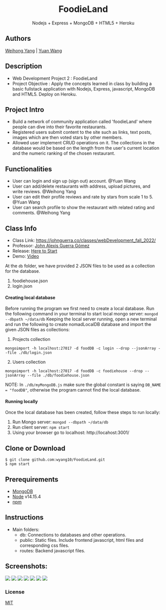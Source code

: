 
<h1 align="center">
FoodieLand
</h1>
<p align="center">
Nodejs + Express + MongoDB + HTML5 + Heroku
</p>

## Authors
[Weihong Yang](https://github.com/wyang10/foodieland) | [Yuan Wang](https://github.com/yuanwang) 

## Description
- Web Development Project 2 : FoodieLand
- Project Objective : Apply the concepts learned in class by building a basic fullstack application with Nodejs, Express, javascript, MongoDB and HTML5. Deploy on Heroku.

## Project Intro
- Build a network of community application called 'foodieLand' where people can dive into their favorite restaurants. 
- Registered users submit content to the site such as links, text posts, images which are then voted stars by other members. 
- Allowed user implement CRUD operations on it. The collections in the database would be based on the length from the user's current location and the numeric ranking of the chosen restaurant.

## Functionalities
- User can login and sign up (sign out) account. @Yuan Wang
- User can add/delete restaurants with address, upload pictures, and write reviews. @Weihong Yang
- User can edit their profile reviews and rate by stars from scale 1 to 5. @Yuan Wang 
- User can search profile to show the restaurant with related rating and comments. @Weihong Yang

## Class Info
- Class Link: https://johnguerra.co/classes/webDevelopment_fall_2022/
- Professor: <a href="https://johnguerra.co/"> John Alexis Guerra Gómez </a>
- Release: <a href="https://cryptic-stream-54472.herokuapp.com/index.html"> Here to Start </a>
- Demo: <a href="https://www.youtube.com/watch?v=bp1zdDSDM5o"> Video </a>


At the `db` folder, we have provided 2 JSON files to be used as a collection for the database.
1. foodiehouse.json
2. login.json

#### Creating local database
Before running the program we first need to create a local database.
Run the following command in your terminal to start local mongo server: `mongod --dbpath ~/data/db`
Keeping the local server running, open a new terminal and run the following to create nomadLocalDB database and import the given JSON files as collections:
1. Projects collection
```
mongoimport -h localhost:27017 -d foodDB -c login --drop --jsonArray --file ./db/login.json 
```
2. Users collection
```
mongoimport -h localhost:27017 -d foodDB -c foodiehouse --drop --jsonArray --file ./db/foodiehouse.json 
```
NOTE: In `./db/myMongoDB.js` make sure the global constant is saying `DB_NAME = "foodDB"`, otherwise the program cannot find the local database.

#### Running locally
Once the local database has been created, follow these steps to run locally:
1. Run Mongo server: `mongod --dbpath ~/data/db`
2. Run client server: `npm start`
3. Using your browser go to localhost: http://locahost:3001/

## Clone or Download
```terminal
$ git clone github.com:wyang10/FoodieLand.git
$ npm start

```

## Prerequirements
- [MongoDB](https://www.mongodb.com/3)
- [Node](https://nodejs.org/en/download/) v14.15.4
- [npm](https://nodejs.org/en/download/package-manager/)

## Instructions
- Main folders:
  * db: Connections to databases and other operations.
  * public: Static files. Include frontend javascript, html files and corresponding css files.
  * routes: Backend javascript files.

## Screenshots:
![](Screenshots/login.jpg)
![](Screenshots/portfolio.jpg)
![](Screenshots/rate.jpg)
![](Screenshots/review.jpg)
![](Screenshots/search.jpg)
![](Screenshots/add_upload.jpg)
![](Screenshots/edit_portfolio.jpg)

### License
[MIT]()
